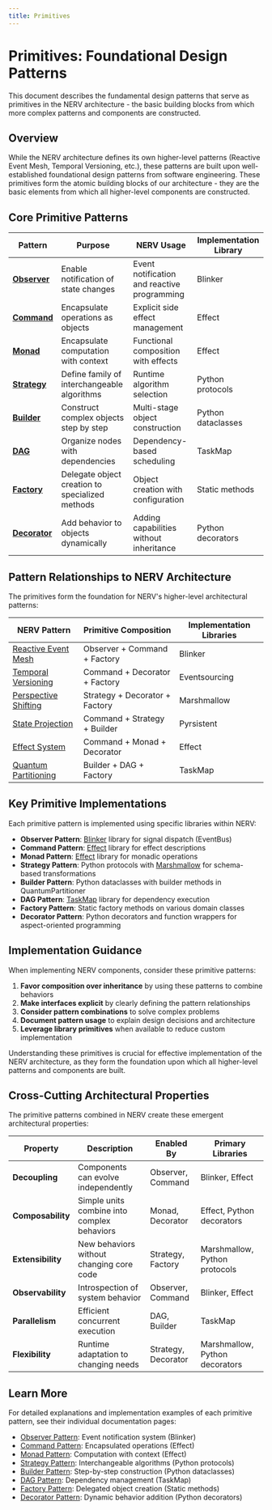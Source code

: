 ```yaml
---
title: Primitives
---
```


# Primitives: Foundational Design Patterns

This document describes the fundamental design patterns that serve as primitives in the NERV architecture - the basic building blocks from which more complex patterns and components are constructed.

## Overview

While the NERV architecture defines its own higher-level patterns (Reactive Event Mesh, Temporal Versioning, etc.), these patterns are built upon well-established foundational design patterns from software engineering. These primitives form the atomic building blocks of our architecture - they are the basic elements from which all higher-level components are constructed.

## Core Primitive Patterns

| Pattern | Purpose | NERV Usage | Implementation Library |
|---------|---------|------------|------------------------|
| **[Observer](observer.md)** | Enable notification of state changes | Event notification and reactive programming | Blinker |
| **[Command](command.md)** | Encapsulate operations as objects | Explicit side effect management | Effect |
| **[Monad](monad.md)** | Encapsulate computation with context | Functional composition with effects | Effect |
| **[Strategy](strategy.md)** | Define family of interchangeable algorithms | Runtime algorithm selection | Python protocols |
| **[Builder](builder.md)** | Construct complex objects step by step | Multi-stage object construction | Python dataclasses |
| **[DAG](dag.md)** | Organize nodes with dependencies | Dependency-based scheduling | TaskMap |
| **[Factory](factory.md)** | Delegate object creation to specialized methods | Object creation with configuration | Static methods |
| **[Decorator](decorator.md)** | Add behavior to objects dynamically | Adding capabilities without inheritance | Python decorators |

## Pattern Relationships to NERV Architecture

The primitives form the foundation for NERV's higher-level architectural patterns:

| NERV Pattern | Primitive Composition | Implementation Libraries |
|--------------|------------------------|-------------------------|
| [Reactive Event Mesh](../patterns/reactive_event_mesh.md) | Observer + Command + Factory | Blinker |
| [Temporal Versioning](../patterns/temporal_versioning.md) | Command + Decorator + Factory | Eventsourcing |
| [Perspective Shifting](../patterns/perspective_shifting.md) | Strategy + Decorator + Factory | Marshmallow |
| [State Projection](../patterns/state_projection.md) | Command + Strategy + Builder | Pyrsistent |
| [Effect System](../patterns/effect_system.md) | Command + Monad + Decorator | Effect |
| [Quantum Partitioning](../patterns/quantum_partitioning.md) | Builder + DAG + Factory | TaskMap |

## Key Primitive Implementations

Each primitive pattern is implemented using specific libraries within NERV:

- **Observer Pattern**: [Blinker](https://pythonhosted.org/blinker/) library for signal dispatch (EventBus)
- **Command Pattern**: [Effect](https://github.com/python-effect/effect) library for effect descriptions
- **Monad Pattern**: [Effect](https://github.com/python-effect/effect) library for monadic operations
- **Strategy Pattern**: Python protocols with [Marshmallow](https://marshmallow.readthedocs.io/en/stable/) for schema-based transformations
- **Builder Pattern**: Python dataclasses with builder methods in QuantumPartitioner
- **DAG Pattern**: [TaskMap](https://github.com/dask/taskmap) library for dependency execution
- **Factory Pattern**: Static factory methods on various domain classes
- **Decorator Pattern**: Python decorators and function wrappers for aspect-oriented programming

## Implementation Guidance

When implementing NERV components, consider these primitive patterns:

1. **Favor composition over inheritance** by using these patterns to combine behaviors
2. **Make interfaces explicit** by clearly defining the pattern relationships
3. **Consider pattern combinations** to solve complex problems
4. **Document pattern usage** to explain design decisions and architecture
5. **Leverage library primitives** when available to reduce custom implementation

Understanding these primitives is crucial for effective implementation of the NERV architecture, as they form the foundation upon which all higher-level patterns and components are built.

## Cross-Cutting Architectural Properties

The primitive patterns combined in NERV create these emergent architectural properties:

| Property | Description | Enabled By | Primary Libraries |
|----------|-------------|------------|--------------------|
| **Decoupling** | Components can evolve independently | Observer, Command | Blinker, Effect |
| **Composability** | Simple units combine into complex behaviors | Monad, Decorator | Effect, Python decorators |
| **Extensibility** | New behaviors without changing core code | Strategy, Factory | Marshmallow, Python protocols |
| **Observability** | Introspection of system behavior | Observer, Command | Blinker, Effect |
| **Parallelism** | Efficient concurrent execution | DAG, Builder | TaskMap |
| **Flexibility** | Runtime adaptation to changing needs | Strategy, Decorator | Marshmallow, Python decorators |

## Learn More

For detailed explanations and implementation examples of each primitive pattern, see their individual documentation pages:

- [Observer Pattern](observer.md): Event notification system (Blinker)
- [Command Pattern](command.md): Encapsulated operations (Effect)
- [Monad Pattern](monad.md): Computation with context (Effect)
- [Strategy Pattern](strategy.md): Interchangeable algorithms (Python protocols)
- [Builder Pattern](builder.md): Step-by-step construction (Python dataclasses)
- [DAG Pattern](dag.md): Dependency management (TaskMap)
- [Factory Pattern](factory.md): Delegated object creation (Static methods)
- [Decorator Pattern](decorator.md): Dynamic behavior addition (Python decorators)